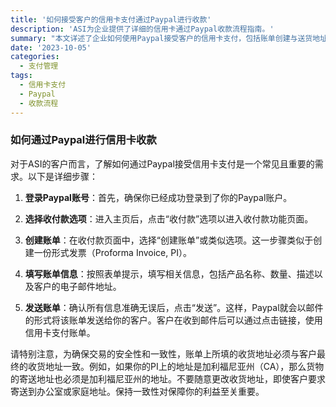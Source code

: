 ```yaml
---
title: '如何接受客户的信用卡支付通过Paypal进行收款'
description: 'ASI为企业提供了详细的信用卡通过Paypal收款流程指南。'
summary: "本文详述了企业如何使用Paypal接受客户的信用卡支付，包括账单创建与送货地址的注意事项。"
date: '2023-10-05'
categories:
  - 支付管理
tags:
  - 信用卡支付
  - Paypal
  - 收款流程
---
```


### 如何通过Paypal进行信用卡收款

对于ASI的客户而言，了解如何通过Paypal接受信用卡支付是一个常见且重要的需求。以下是详细步骤：

1. **登录Paypal账号**：首先，确保你已经成功登录到了你的Paypal账户。

2. **选择收付款选项**：进入主页后，点击“收付款”选项以进入收付款功能页面。

3. **创建账单**：在收付款页面中，选择“创建账单”或类似选项。这一步骤类似于创建一份形式发票（Proforma Invoice, PI）。

4. **填写账单信息**：按照表单提示，填写相关信息，包括产品名称、数量、描述以及客户的电子邮件地址。

5. **发送账单**：确认所有信息准确无误后，点击“发送”。这样，Paypal就会以邮件的形式将该账单发送给你的客户。客户在收到邮件后可以通过点击链接，使用信用卡支付账单。

请特别注意，为确保交易的安全性和一致性，账单上所填的收货地址必须与客户最终的收货地址一致。例如，如果你的PI上的地址是加利福尼亚州（CA），那么货物的寄送地址也必须是加利福尼亚州的地址。不要随意更改收货地址，即使客户要求寄送到办公室或家庭地址。保持一致性对保障你的利益至关重要。
